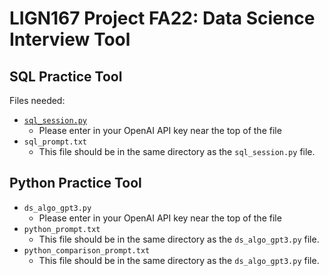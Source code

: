 # LIGN167 Project FA22: Data Science Interview Tool

## SQL Practice Tool
Files needed:
- [`sql_session.py`](https://github.com/apatankar22/LIGN167_Project/blob/main/sql_session.py)
  - Please enter in your OpenAI API key near the top of the file
- `sql_prompt.txt`
  - This file should be in the same directory as the `sql_session.py` file.
  
## Python Practice Tool
- `ds_algo_gpt3.py`
  - Please enter in your OpenAI API key near the top of the file
- `python_prompt.txt`
  - This file should be in the same directory as the `ds_algo_gpt3.py` file.
- `python_comparison_prompt.txt`
  - This file should be in the same directory as the `ds_algo_gpt3.py` file.
